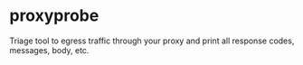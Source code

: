 # proxyprobe
Triage tool to egress traffic through your proxy and print all response codes, messages, body, etc.
